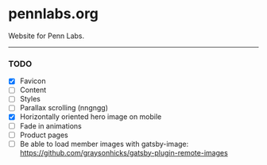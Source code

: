 # pennlabs.org

Website for Penn Labs.

---

### TODO

- [x] Favicon
- [ ] Content
- [ ] Styles
- [ ] Parallax scrolling (nngngg)
- [x] Horizontally oriented hero image on mobile
- [ ] Fade in animations
- [ ] Product pages
- [ ] Be able to load member images with gatsby-image: https://github.com/graysonhicks/gatsby-plugin-remote-images
